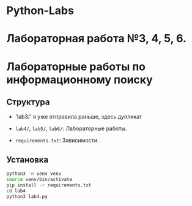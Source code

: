 
# Python-Labs
Лабораторная работа №3, 4, 5, 6.
=======

# Лабораторные работы по информационному поиску

## Структура
- 'lab3/' я уже отправила раньше, здесь дупликат 

- `lab4/`, `lab5/`, `lab6/`: Лабораторные работы.
- `requirements.txt`: Зависимости.

## Установка
```bash
python3 -m venv venv
source venv/bin/activate
pip install -r requirements.txt
cd lab4
python3 lab4.py

